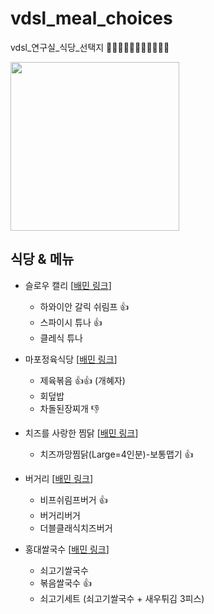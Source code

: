 # vdsl_meal_choices
vdsl_연구실_식당_선택지 🍖🍕🌭🥩🥓🥟🍣🍱🍡🍢🍥

<img src = "https://user-images.githubusercontent.com/54311546/153786512-10583a37-52d0-4be3-a342-0adceb79d063.jpg" width="width 480%" height="270">

## 식당 & 메뉴

- 슬로우 캘리 [[배민 링크](https://baemin.me/_pZXXSOAN)]
  - 하와이안 갈릭 쉬림프 👍
  - 스파이시 튜나 👍
  - 클레식 튜나 

- 마포정육식당 [[배민 링크](https://baemin.me/GMJBkNajb)]
  - 제육볶음 👍👍 (개혜자)
  - 회덮밥
  - 차돌된장찌개 👎

- 치즈를 사랑한 찜닭 [[배민 링크](https://baemin.me/Hb-3_Oe7V)]
  - 치즈까망찜닭(Large=4인분)-보통맵기 👍

- 버거리 [[배민 링크](https://baemin.me/qCzL66iqF0)]
  - 비프쉬림프버거 👍
  - 버거리버거
  - 더블클래식치즈버거

- 홍대쌀국수 [[배민 링크](https://baemin.me/-rl8rAT)]
  - 쇠고기쌀국수
  - 볶음쌀국수 👍
  - 쇠고기세트 (쇠고기쌀국수 + 새우튀김 3피스)
